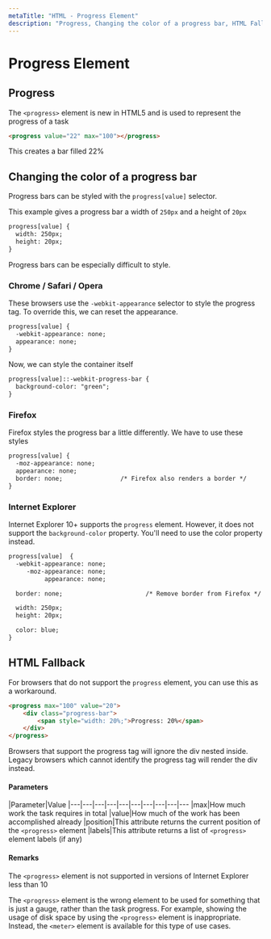 ```yaml
---
metaTitle: "HTML - Progress Element"
description: "Progress, Changing the color of a progress bar, HTML Fallback"
---
```


# Progress Element



## Progress


The `<progress>` element is new in HTML5 and is used to represent the progress of a task

```html
<progress value="22" max="100"></progress>

```

This creates a bar filled 22%



## Changing the color of a progress bar


Progress bars can be styled with the `progress[value]` selector.

This example gives a progress bar a width of `250px` and a height of `20px`

```html
progress[value] {
  width: 250px;
  height: 20px;
}

```

Progress bars can be especially difficult to style.

### Chrome / Safari / Opera

These browsers use the `-webkit-appearance` selector to style the progress tag. To override this, we can reset the appearance.

```html
progress[value] {
  -webkit-appearance: none;
  appearance: none;
}

```

Now, we can style the container itself

```html
progress[value]::-webkit-progress-bar {
  background-color: "green";
}

```

### Firefox

Firefox styles the progress bar a little differently. We have to use these styles

```html
progress[value] {
  -moz-appearance: none;
  appearance: none;
  border: none;                /* Firefox also renders a border */
}

```

### Internet Explorer

Internet Explorer 10+ supports the `progress` element. However, it does not support the `background-color` property. You'll need to use the color property instead.

```html
progress[value]  {
  -webkit-appearance: none;
     -moz-appearance: none;
          appearance: none;

  border: none;                       /* Remove border from Firefox */

  width: 250px;
  height: 20px;

  color: blue; 
}

```



## HTML Fallback


For browsers that do not support the `progress` element, you can use this as a workaround.

```html
<progress max="100" value="20">
    <div class="progress-bar">
        <span style="width: 20%;">Progress: 20%</span>
    </div>
</progress>

```

Browsers that support the progress tag will ignore the div nested inside. Legacy browsers which cannot identify the progress tag will render the div instead.



#### Parameters


|Parameter|Value
|---|---|---|---|---|---|---|---|---|---
|max|How much work the task requires in total
|value|How much of the work has been accomplished already
|position|This attribute returns the current position of the `<progress>` element
|labels|This attribute returns a list of `<progress>` element labels (if any)



#### Remarks


The `<progress>` element is not supported in versions of Internet Explorer less than 10

The `<progress>` element is the wrong element to be used for something that is just a gauge, rather than the task progress. For example, showing the usage of disk space by using the `<progress>` element is inappropriate. Instead, the `<meter>` element is available for this type of use cases.

